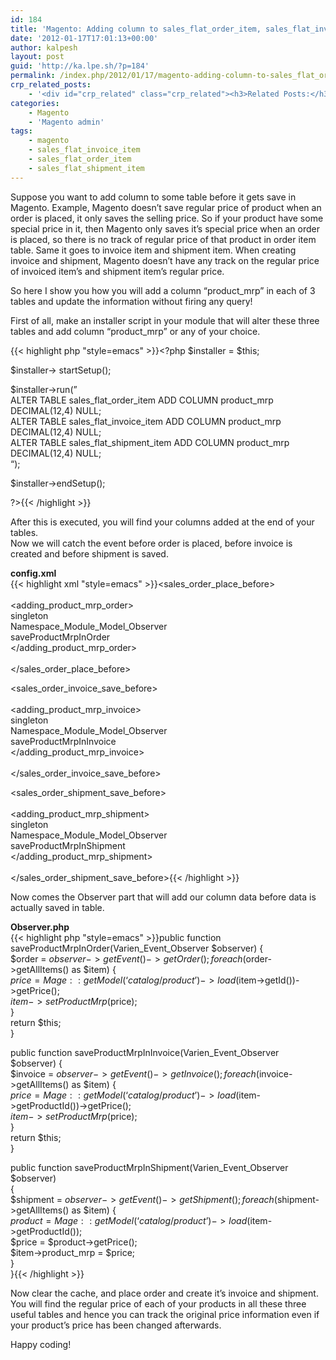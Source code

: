 ```yaml
---
id: 184
title: 'Magento: Adding column to sales_flat_order_item, sales_flat_invoice_item and sales_flat_shipment_item'
date: '2012-01-17T17:01:13+00:00'
author: kalpesh
layout: post
guid: 'http://ka.lpe.sh/?p=184'
permalink: /index.php/2012/01/17/magento-adding-column-to-sales_flat_order_item-sales_flat_invoice_item-and-sales_flat_shipment_item/
crp_related_posts:
    - '<div id="crp_related" class="crp_related"><h3>Related Posts:</h3><ul><li><a href="http://ka.lpe.sh/2012/01/08/magento-save-shipment-information-tracking-number-carrier-code-programatically/"     class="crp_title">Magento: Save shipment information of order programatically</a></li><li><a href="http://ka.lpe.sh/2011/12/31/magento-admin-forcing-invoice-and-ship-button-together/"     class="crp_title">Magento Admin &#8211; Forcing Invoice and Ship button together</a></li><li><a href="http://ka.lpe.sh/2013/01/24/magento-add-additional-product-item-attributes-in-order-and-invoice-emails/"     class="crp_title">Magento: Add additional product/item attributes in order and invoice emails</a></li><li><a href="http://ka.lpe.sh/2012/01/17/magento-linking-multiple-shipments-with-their-invoices/"     class="crp_title">Magento: Linking multiple shipments with their invoices</a></li><li><a href="http://ka.lpe.sh/2012/10/22/magento-add-products-to-placed-order-programatically/"     class="crp_title">Magento: Add products to placed order programatically</a></li></ul></div>'
categories:
    - Magento
    - 'Magento admin'
tags:
    - magento
    - sales_flat_invoice_item
    - sales_flat_order_item
    - sales_flat_shipment_item
---
```


Suppose you want to add column to some table before it gets save in Magento. Example, Magento doesn’t save regular price of product when an order is placed, it only saves the selling price. So if your product have some special price in it, then Magento only saves it’s special price when an order is placed, so there is no track of regular price of that product in order item table. Same it goes to invoice item and shipment item. When creating invoice and shipment, Magento doesn’t have any track on the regular price of invoiced item’s and shipment item’s regular price.

So here I show you how you will add a column “product_mrp” in each of 3 tables and update the information without firing any query!

First of all, make an installer script in your module that will alter these three tables and add column “product_mrp” or any of your choice.  
  
{{< highlight php "style=emacs" >}}<?php $installer = $this;

$installer->
startSetup();

$installer->run(”  
 ALTER TABLE sales_flat_order_item ADD COLUMN product_mrp DECIMAL(12,4) NULL;  
 ALTER TABLE sales_flat_invoice_item ADD COLUMN product_mrp DECIMAL(12,4) NULL;  
 ALTER TABLE sales_flat_shipment_item ADD COLUMN product_mrp DECIMAL(12,4) NULL;  
“);

$installer->endSetup();

?>{{< /highlight >}}

After this is executed, you will find your columns added at the end of your tables.  
Now we will catch the event before order is placed, before invoice is created and before shipment is saved.

**config.xml**  
{{< highlight xml "style=emacs" >}}<sales_order_place_before>  
 <observers>  
 <adding_product_mrp_order>  
 <type>singleton</type>  
 <class>Namespace_Module_Model_Observer</class>  
 <method>saveProductMrpInOrder</method>  
 </adding_product_mrp_order>  
 </observers>  
 </sales_order_place_before>

 <sales_order_invoice_save_before>  
 <observers>  
 <adding_product_mrp_invoice>  
 <type>singleton</type>  
 <class>Namespace_Module_Model_Observer</class>  
 <method>saveProductMrpInInvoice</method>  
 </adding_product_mrp_invoice>  
 </observers>  
 </sales_order_invoice_save_before>

 <sales_order_shipment_save_before>  
 <observers>  
 <adding_product_mrp_shipment>  
 <type>singleton</type>  
 <class>Namespace_Module_Model_Observer</class>  
 <method>saveProductMrpInShipment</method>  
 </adding_product_mrp_shipment>  
 </observers>  
 </sales_order_shipment_save_before>{{< /highlight >}}

Now comes the Observer part that will add our column data before data is actually saved in table.

**Observer.php**  
{{< highlight php "style=emacs" >}}public function saveProductMrpInOrder(Varien_Event_Observer $observer) {  
 $order = $observer->getEvent()->getOrder();  
 foreach($order->getAllItems() as $item) {  
 $price = Mage::getModel(‘catalog/product’)->load($item->getId())->getPrice();  
 $item->setProductMrp($price);  
 }  
 return $this;  
 }

 public function saveProductMrpInInvoice(Varien_Event_Observer $observer) {  
 $invoice = $observer->getEvent()->getInvoice();  
 foreach($invoice->getAllItems() as $item) {  
 $price = Mage::getModel(‘catalog/product’)->load($item->getProductId())->getPrice();  
 $item->setProductMrp($price);  
 }  
 return $this;  
 }

 public function saveProductMrpInShipment(Varien_Event_Observer $observer)  
 {  
 $shipment = $observer->getEvent()->getShipment();  
 foreach($shipment->getAllItems() as $item) {  
 $product = Mage::getModel(‘catalog/product’)->load($item->getProductId());  
 $price = $product->getPrice();  
 $item->product_mrp = $price;  
 }  
 }{{< /highlight >}}

Now clear the cache, and place order and create it’s invoice and shipment. You will find the regular price of each of your products in all these three useful tables and hence you can track the original price information even if your product’s price has been changed afterwards.

Happy coding!